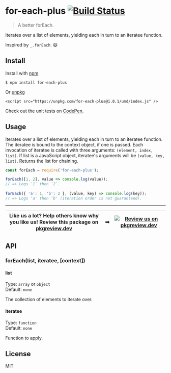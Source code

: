 # for-each-plus [![Build Status](https://travis-ci.com/jonkemp/for-each-plus.svg?branch=master)](https://travis-ci.com/jonkemp/for-each-plus)

> A better forEach.

Iterates over a list of elements, yielding each in turn to an iteratee function.

Inspired by `_.forEach`. 😄


## Install

Install with [npm](https://npmjs.org/package/for-each-plus)

```
$ npm install for-each-plus
```

Or [unpkg](https://unpkg.com/for-each-plus/)

```
<script src="https://unpkg.com/for-each-plus@1.0.1/umd/index.js" />
```

Check out the unit tests on [CodePen](https://codepen.io/jonkemp/full/jOPebYO).

## Usage

Iterates over a list of elements, yielding each in turn to an iteratee function. The iteratee is bound to the context object, if one is passed. Each invocation of iteratee is called with three arguments: `(element, index, list)`. If list is a JavaScript object, iteratee's arguments will be `(value, key, list)`. Returns the list for chaining.

```js
const forEach = require('for-each-plus');

forEach([1, 2], value => console.log(value));
// => Logs `1` then `2`.
 
forEach({ 'a': 1, 'b': 2 }, (value, key) => console.log(key));
// => Logs 'a' then 'b' (iteration order is not guaranteed).
```

---
| **Like us a lot?** Help others know why you like us! **Review this package on [pkgreview.dev](https://pkgreview.dev/npm/for-each-plus)** | ➡   | [![Review us on pkgreview.dev](https://i.ibb.co/McjVMfb/pkgreview-dev.jpg)](https://pkgreview.dev/npm/for-each-plus) |
| ----------------------------------------------------------------------------------------------------------------------------------------- | --- | --------------------------------------------------------------------------------------------------------------------- |

## API

### forEach(list, iteratee, [context])

#### list

Type: `array` or `object`  
Default: `none`

The collection of elements to iterate over.

#### iteratee

Type: `function`  
Default: `none`

Function to apply.

## License

MIT
